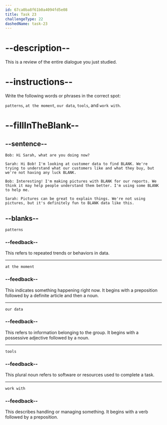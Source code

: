 ```yaml
---
id: 67ca0ba8f61b0a4094fd5e08
title: Task 23
challengeType: 22
dashedName: task-23
---
```

<!-- REVIEW -->

# --description--  

This is a review of the entire dialogue you just studied.  

# --instructions--  

Write the following words or phrases in the correct spot:  

`patterns`, `at the moment`, `our data`, `tools`, and `work with`.  

# --fillInTheBlank--  

## --sentence--  

`Bob: Hi Sarah, what are you doing now?`  

`Sarah: Hi Bob! I'm looking at customer data to find BLANK. We're trying to understand what our customers like and what they buy, but we're not having any luck BLANK.`  

`Bob: Interesting! I'm making pictures with BLANK for our reports. We think it may help people understand them better. I'm using some BLANK to help me.`  

`Sarah: Pictures can be great to explain things. We're not using pictures, but it's definitely fun to BLANK data like this.`  

## --blanks--  

`patterns`

### --feedback--

This refers to repeated trends or behaviors in data. 

---

`at the moment`

### --feedback--

This indicates something happening right now. It begins with a preposition followed by a definite article and then a noun. 

---

`our data`

### --feedback--

This refers to information belonging to the group. It begins with a possessive adjective followed by a noun.

---

`tools`  

### --feedback--

This plural noun refers to software or resources used to complete a task.

---

`work with`

### --feedback--

This describes handling or managing something. It begins with a verb followed by a preposition.
